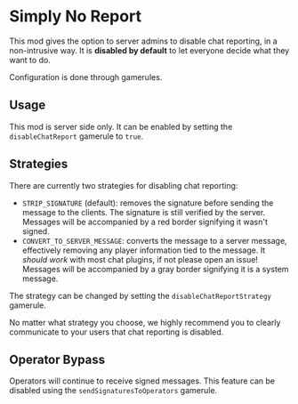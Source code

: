# Simply No Report

This mod gives the option to server admins to disable chat reporting, in a non-intrusive way. 
It is **disabled by default** to let everyone decide what they want to do.

Configuration is done through gamerules.

## Usage

This mod is server side only. It can be enabled by setting the `disableChatReport` gamerule to `true`.

## Strategies

There are currently two strategies for disabling chat reporting:
- `STRIP_SIGNATURE` (default): removes the signature before sending the message to the clients.
  The signature is still verified by the server. Messages will be accompanied by a red border
  signifying it wasn't signed.
- `CONVERT_TO_SERVER_MESSAGE`: converts the message to a server message, effectively removing any player
  information tied to the message. It *should work* with most chat plugins, if not please open an issue!
  Messages will be accompanied by a gray border signifying it is a system message.

The strategy can be changed by setting the `disableChatReportStrategy` gamerule. 

No matter what strategy you choose, we highly recommend you to clearly communicate to your users that chat
reporting is disabled.

## Operator Bypass

Operators will continue to receive signed messages. This feature can be disabled using the 
`sendSignaturesToOperators` gamerule.